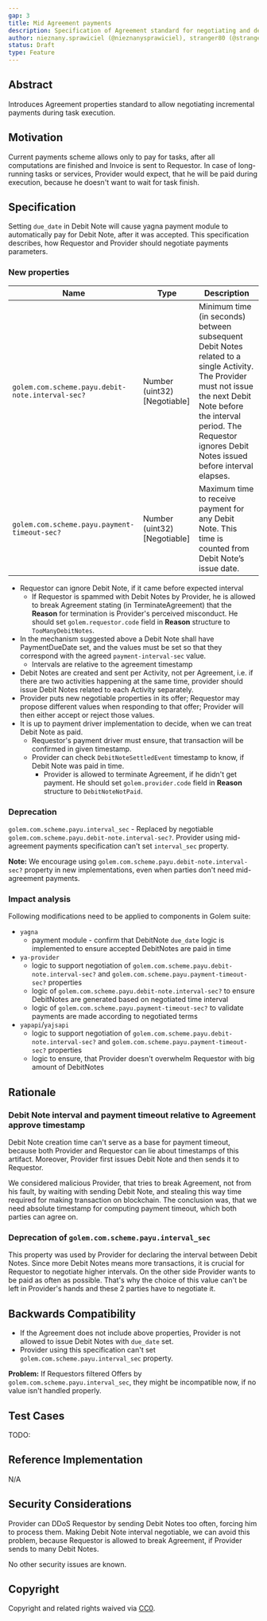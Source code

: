 ```yaml
---
gap: 3
title: Mid Agreement payments
description: Specification of Agreement standard for negotiating and describing continues payments during task execution.  
author: nieznany.sprawiciel (@nieznanysprawiciel), stranger80 (@stranger80), shadeofblue (@shadeofblue)
status: Draft
type: Feature
---
```


## Abstract
Introduces Agreement properties standard to allow negotiating incremental payments during task execution.

## Motivation
Current payments scheme allows only to pay for tasks, after all computations are finished and Invoice is sent to Requestor.
In case of long-running tasks or services, Provider would expect, that he will be paid during
execution, because he doesn't want to wait for task finish.

## Specification

Setting `due_date` in Debit Note will cause yagna payment module to automatically pay for Debit Note,
after it was accepted. This specification describes, how Requestor and Provider should negotiate payments parameters.

### New properties

| Name | Type | Description |
| ---- | ---- | ----------- |
| `golem.com.scheme.payu.debit-note.interval-sec?` | Number (uint32) [Negotiable] | Minimum time (in seconds) between subsequent Debit Notes related to a single Activity. The Provider must not issue the next Debit Note before the interval period. The Requestor ignores Debit Notes issued before interval elapses. |
| `golem.com.scheme.payu.payment-timeout-sec?` | Number (uint32) [Negotiable] | Maximum time to receive payment for any Debit Note. This time is counted from Debit Note’s issue date. |

- Requestor can ignore Debit Note, if it came before expected interval
  - If Requestor is spammed with Debit Notes by Provider, he is allowed to break Agreement stating (in TerminateAgreement) that the **Reason** for termination is Provider's perceived misconduct. He should set `golem.requestor.code` field in **Reason** structure to `TooManyDebitNotes`.
- In the mechanism suggested above a Debit Note shall have PaymentDueDate set, and the values must be set so that they correspond with the agreed `payment-interval-sec` value.
  - Intervals are relative to the agreement timestamp
- Debit Notes are created and sent per Activity, not per Agreement, i.e. if there are two activities happening at the same time, provider should issue Debit Notes related to each Activity separately.
- Provider puts new negotiable properties in its offer; Requestor may propose different values when responding to that offer; Provider will then either accept or reject those values.
- It is up to payment driver implementation to decide, when we can treat Debit Note as paid.
  - Requestor's payment driver must ensure, that transaction will be confirmed in given timestamp. 
  - Provider can check `DebitNoteSettledEvent` timestamp to know, if Debit Note was paid in time.
    - Provider is allowed to terminate Agreement, if he didn't get payment. He should set `golem.provider.code` field in **Reason** structure to `DebitNoteNotPaid`.

### Deprecation

`golem.com.scheme.payu.interval_sec` - Replaced by negotiable `golem.com.scheme.payu.debit-note.interval-sec?`. Provider
using mid-agreement payments specification can't set `interval_sec` property.

**Note:** We encourage using `golem.com.scheme.payu.debit-note.interval-sec?` property in new implementations,
even when parties don't need mid-agreement payments.

### Impact analysis

Following modifications need to be applied to components in Golem suite:

- `yagna`
  - payment module - confirm that DebitNote `due_date` logic is implemented to ensure accepted DebitNotes are paid in time
- `ya-provider` 
  - logic to support negotiation of `golem.com.scheme.payu.debit-note.interval-sec?` and `golem.com.scheme.payu.payment-timeout-sec?` properties
  - logic of `golem.com.scheme.payu.debit-note.interval-sec?` to ensure DebitNotes are generated based on negotiated time interval
  - logic of `golem.com.scheme.payu.payment-timeout-sec?` to validate payments are made according to negotiated terms
- `yapapi`/`yajsapi` 
  - logic to support negotiation of `golem.com.scheme.payu.debit-note.interval-sec?` and `golem.com.scheme.payu.payment-timeout-sec?` properties
  - logic to ensure, that Provider doesn't overwhelm Requestor with big amount of DebitNotes
  
  
## Rationale

### Debit Note interval and payment timeout relative to Agreement approve timestamp

Debit Note creation time can't serve as a base for payment timeout, because both Provider
and Requestor can lie about timestamps of this artifact. Moreover, Provider first issues Debit Note
and then sends it to Requestor.  

We considered malicious Provider, that tries to break Agreement, not from his fault, by waiting with
sending Debit Note, and stealing this way time required for making transaction on blockchain.
The conclusion was, that we need absolute timestamp for computing payment timeout, which both parties
can agree on.

### Deprecation of `golem.com.scheme.payu.interval_sec`

This property was used by Provider for declaring the interval between Debit Notes. Since more Debit Notes means
more transactions, it is crucial for Requestor to negotiate higher intervals. On the other side Provider wants
to be paid as often as possible. That's why the choice of this value can't be left
in Provider's hands and these 2 parties have to negotiate it.

## Backwards Compatibility

- If the Agreement does not include above properties, Provider is not allowed to issue Debit Notes with `due_date` set.
- Provider using this specification can't set `golem.com.scheme.payu.interval_sec` property.

**Problem:**
If Requestors filtered Offers by `golem.com.scheme.payu.interval_sec`, they might be incompatible now,
if no value isn't handled properly.

## Test Cases
TODO:

## Reference Implementation
N/A

## Security Considerations
 
Provider can DDoS Requestor by sending Debit Notes too often, forcing him to process them.
Making Debit Note interval negotiable, we can avoid this problem, because Requestor is allowed
to break Agreement, if Provider sends to many Debit Notes.

No other security issues are known.

## Copyright
Copyright and related rights waived via [CC0](https://creativecommons.org/publicdomain/zero/1.0/).
